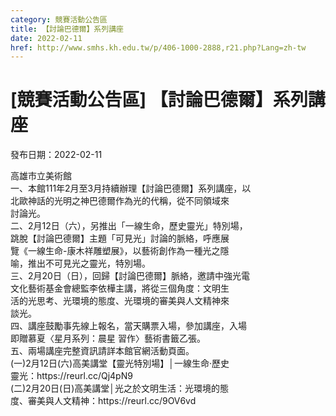 ```yaml
---
category: 競賽活動公告區
title: 【討論巴德爾】系列講座
date: 2022-02-11
href: http://www.smhs.kh.edu.tw/p/406-1000-2888,r21.php?Lang=zh-tw
---
```


# [競賽活動公告區] 【討論巴德爾】系列講座

發布日期：2022-02-11

<div><div></div><div>高雄市立美術館<br> 一、本館111年2月至3月持續辦理【討論巴德爾】系列講座，以<br> 北歐神話的光明之神巴德爾作為光的代稱，從不同領域來<br> 討論光。<br> 二、2月12日（六），另推出「一線生命，歷史靈光」特別場，<br> 跳脫【討論巴德爾】主題「可見光」討論的脈絡，呼應展<br> 覽《一線生命-康木祥雕塑展》，以藝術創作為一種光之隱<br> 喻，推出不可見光之靈光，特別場。<br> 三、2月20日（日），回歸【討論巴德爾】脈絡，邀請中強光電<br> 文化藝術基金會總監李依樺主講，將從三個角度：文明生<br> 活的光思考、光環境的態度、光環境的審美與人文精神來<br> 談光。<br> 四、講座鼓勵事先線上報名，當天購票入場，參加講座，入場<br> 即贈慕夏〈星月系列：晨星 習作〉藝術書籤乙張。<br> 五、兩場講座完整資訊請詳本館官網活動頁面。<br> (一)2月12日(六)高美講堂【靈光特別場】│一線生命‧歷史<br> 靈光：https://reurl.cc/Qj4pN9<br> (二)2月20日(日)高美講堂│光之於文明生活：光環境的態<br> 度、審美與人文精神：https://reurl.cc/9OV6vd</div></div>


